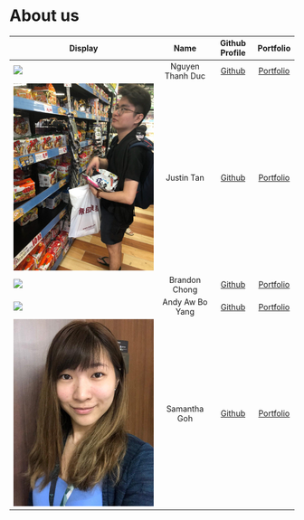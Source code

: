 # About us

Display | Name | Github Profile | Portfolio 
--------|:----:|:--------------:|:---------:
![](https://via.placeholder.com/100.png?text=Photo) | Nguyen Thanh Duc | [Github](https://github.com/thanhduc2000) | [Portfolio](team/thanhduc2000.md)
![](images/LOL/wth.jpg) | Justin Tan | [Github](https://github.com/JustinnT) | [Portfolio](team/justinnt.md)
![](https://via.placeholder.com/100.png?text=Photo) | Brandon Chong | [Github](https://github.com/brandoncjh) | [Portfolio](team/brandoncjh.md)
![](https://via.placeholder.com/100.png?text=Photo) | Andy Aw Bo Yang | [Github](https://github.com/andy-aw-why) | [Portfolio](team/andy-aw-why.md)
![](images/LOL/Samprofile.jpg) | Samantha Goh | [Github](https://github.com/yukilite) | [Portfolio](team/yukilite.md)

    
